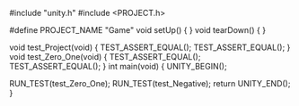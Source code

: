 #include "unity.h"
#include <PROJECT.h>

#define PROJECT_NAME    "Game"
void setUp()
{
}
void tearDown()
{
}

void test_Project(void)
{
  TEST_ASSERT_EQUAL();
  TEST_ASSERT_EQUAL();
}
void test_Zero_One(void)
{
  TEST_ASSERT_EQUAL();
  TEST_ASSERT_EQUAL();
}
int main(void)
{
  UNITY_BEGIN();

  RUN_TEST(test_Zero_One);
  RUN_TEST(test_Negative);
  return UNITY_END();
}
